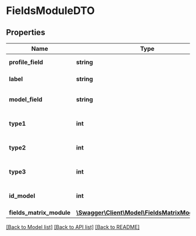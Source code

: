 # FieldsModuleDTO

## Properties
Name | Type | Description | Notes
------------ | ------------- | ------------- | -------------
**profile_field** | **string** | Nome del campo di profilo. | [optional] 
**label** | **string** | Etichetta dell&#39;associazione. | [optional] 
**model_field** | **string** | Nome del campo nel modello office. | [optional] 
**type1** | **int** | Classe documentale di primo livello. | [optional] 
**type2** | **int** | Classe documentale di secondo livello. | [optional] 
**type3** | **int** | Classe documentale di terso livello. | [optional] 
**id_model** | **int** | Identificativo del modello office di riferimento. | [optional] 
**fields_matrix_module** | [**\Swagger\Client\Model\FieldsMatrixModuleDTO[]**](FieldsMatrixModuleDTO.md) |  | [optional] 

[[Back to Model list]](../README.md#documentation-for-models) [[Back to API list]](../README.md#documentation-for-api-endpoints) [[Back to README]](../README.md)


